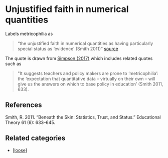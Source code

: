 # Unjustified faith in numerical quantities

 Labels metricophilia as
> “the unjustified faith in numerical quantities as having particularly special status as ‘evidence’ (Smith 2011)” [source](http://jonandrews.edublogs.org/2017/02/13/opportunity-knocks-again/)

The quote is drawn from [Simpson (2017)](http://www.tandfonline.com/doi/abs/10.1080/02680939.2017.1280183?journalCode=tedp20) which includes related quotes such as
> "It suggests teachers and policy makers are prone to ‘metricophilia’: the ‘expectation that quantitative data – virtually on their own – will give us the answers on which to base policy in education’ (Smith 2011, 633).

## References

Smith, R. 2011. “Beneath the Skin: Statistics, Trust, and Status.” Educational Theory 61 (6): 633–645.

## Related categories

- [[loose]]

[//begin]: # "Autogenerated link references for markdown compatibility"
[loose]: ../loose "Loose notes"
[//end]: # "Autogenerated link references"
